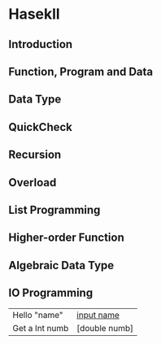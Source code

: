 # Hasekll

## Introduction

## Function, Program and Data

## Data Type

## QuickCheck

## Recursion

## Overload

## List Programming

## Higher-order Function

## Algebraic Data Type

## IO Programming

|||
|---|---|
|Hello "name"|[input name]()|
|Get a Int numb|[double numb]|


